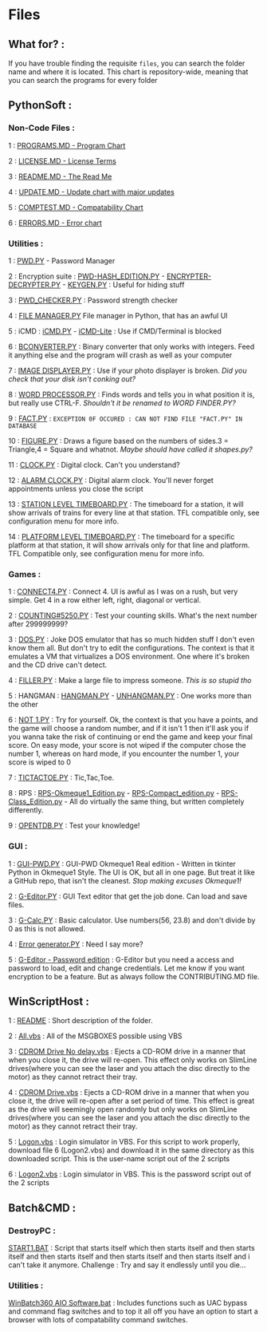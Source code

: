 # Files

## What for? : 

If you have trouble finding the requisite `files`, you can search the folder name and where it is located. This chart is repository-wide, meaning that you can search the programs for every folder

## PythonSoft : 

### Non-Code Files : 

1 : [PROGRAMS.MD - Program Chart](https://github.com/Okmeque1/Software/tree/main/PythonSoft/Programs.md)

2 : [LICENSE.MD - License Terms](https//github.com/Okmeque1/Software/tree/main/PythonSoft/LICENSE.md)

3 : [README.MD - The Read Me](https//github.com/Okmeque1/Software/tree/main/PythonSoft/README.md)

4 : [UPDATE.MD - Update chart with major updates](https//github.com/Okmeque1/Software/tree/main/PythonSoft/UPDATE.MD)

5 : [COMPTEST.MD - Compatability Chart](https//github.com/Okmeque1/Software/tree/main/PythonSoft/COMPTEST.md)

6 : [ERRORS.MD - Error chart](https//github.com/Okmeque1/Software/tree/main/PythonSoft/errors.md)

### Utilities :

1 : [PWD.PY](https://github.com/Okmeque1/Software/tree/main/PythonSoft/Utilities/pwd.py) - Password Manager

2 : Encryption suite : [PWD-HASH_EDITION.PY](https://github.com/Okmeque1/Software/tree/main/PythonSoft/Utilities/pwd-hash_edition.py) - [ENCRYPTER-DECRYPTER.PY](https://github.com/Okmeque1/Software/tree/main/PythonSoft/Utilities/Encrypter-Decrypter.py) - [KEYGEN.PY](https://github.com/Okmeque1/Software/tree/main/PythonSoft/Utilities/keygen.py) : Useful for hiding stuff

3 : [PWD_CHECKER.PY](https://github.com/Okmeque1/Software/tree/main/PythonSoft/Utilities/pwd_checker.py) : Password strength checker

4 : [FILE MANAGER.PY](https://github.com/Okmeque1/Software/tree/main/PythonSoft/Utilities/file%20manager.py) File manager in Python, that has an awful UI

5 : iCMD : [iCMD.PY](https://github.com/Okmeque1/Software/tree/main/PythonSoft/Utilities/iCMD.py) - [iCMD-Lite](https://github.com/Okmeque1/Software/tree/main/PythonSoft/Utilities/iCMD-Lite.py) : Use if CMD/Terminal is blocked

6 : [BCONVERTER.PY](https://github.com/Okmeque1/Software/tree/main/PythonSoft/Utilities/bconverter.py) : Binary converter that only works with integers. Feed it anything else and the program will crash as well as your computer

7 : [IMAGE DISPLAYER.PY](https://github.com/Okmeque1/Software/tree/main/PythonSoft/Utilities/image%20displayer.py) : Use if your photo displayer is broken. *Did you check that your disk isn't conking out?*

8 : [WORD PROCESSOR.PY](https://github.com/Okmeque1/Software/tree/main/PythonSoft/Utilities/word%20processor.py) : Finds words and tells you in what position it is, but really use CTRL-F. *Shouldn't it be renamed to WORD FINDER.PY?*

9 : [FACT.PY](https://github.com/GamerSoft24/Software/tree/Main/.github/SECURITY/Server%20Error.md) : `EXCEPTION 0F OCCURED : CAN NOT FIND FILE "FACT.PY" IN DATABASE`

10 : [FIGURE.PY](https://github.com/Okmeque1/Software/tree/main/PythonSoft/Utilities/figure.py) : Draws a figure based on the numbers of sides.3 = Triangle,4 = Square and whatnot. *Maybe should have called it shapes.py?*

11 : [CLOCK.PY](https://github.com/Okmeque1/Software/tree/main/PythonSoft/Utilities/clock.py) : Digital clock. Can't you understand?

12 : [ALARM CLOCK.PY](https://github.com/Okmeque1/software/blob/main/PythonSoft/Utilities/alarm%20clock.py) : Digital alarm clock. You'll never forget appointments unless you close the script

13 : [STATION LEVEL TIMEBOARD.PY](https://github.com/Okmeque1/software/blob/main/PythonSoft/Utilities/station%20level%20timeboard.py) : The timeboard for a station, it will show arrivals of trains for every line at that station. TFL compatible only, see configuration menu for more info.

14 : [PLATFORM LEVEL TIMEBOARD.PY](https://github.com/Okmeque1/software/blob/main/PythonSoft/Utilities/platform%20level%20timeboard.py) : The timeboard for a specific platform at that station, it will show arrivals only for that line and platform. TFL Compatible only, see configuration menu for more info.

### Games :

1 : [CONNECT4.PY](https://github.com/Okmeque1/software/tree/main/PythonSoft/Games/connect4.py) : Connect 4. UI is awful as I was on a rush, but very simple. Get 4 in a row either left, right, diagonal or vertical.

2 : [COUNTING#5250.PY](https://github.com/Okmeque1/software/tree/main/PythonSoft/Games/counting#5250.py) : Test your counting skills. What's the next number after 299999999?

3 : [DOS.PY](https://github.com/Okmeque1/software/tree/main/PythonSoft/Games/dos.py) : Joke DOS emulator that has so much hidden stuff I don't even know them all. But don't try to edit the configurations. The context is that it emulates a VM that virtualizes a DOS environment. One where it's broken and the CD drive can't detect. 

4 : [FILLER.PY](https://github.com/Okmeque1/software/tree/main/PythonSoft/Games/filler.py) : Make a large file to impress someone. *This is so stupid tho*

5 : HANGMAN : [HANGMAN.PY](https://github.com/Okmeque1/software/tree/main/PythonSoft/Games/hangman.py) - [UNHANGMAN.PY](https://github.com/Okmeque1/software/tree/main/PythonSoft/Games/unhangman.py) : One works more than the other

6 : [NOT 1.PY](https://github.com/Okmeque1/software/tree/main/PythonSoft/Games/not%201.py) : Try for yourself. Ok, the context is that you have a points, and the game will choose a random number, and if it isn't 1 then it'll ask you if you wanna take the risk of continuing or end the game and keep your final score. On easy mode, your score is not wiped if the computer chose the number 1, whereas on hard mode, if you encounter the number 1, your score is wiped to 0

7 : [TICTACTOE.PY](https://github.com/Okmeque1/software/tree/main/PythonSoft/Games/tictactoe.py) : Tic,Tac,Toe.

8 : RPS : [RPS-Okmeque1_Edition.py](https://github.com/Okmeque1/software/tree/main/PythonSoft/Games/rps-okmeque1_edition.py) - [RPS-Compact_edition.py](https://github.com/Okmeque1/software/tree/main/PythonSoft/Games/rps-compact_edition.py) - [RPS-Class_Edition.py](https://github.com/Okmeque1/software/blob/main/PythonSoft/Games/rps-class_edition.py) - All do virtually the same thing, but written completely differently.

9 : [OPENTDB.PY](https://github.com/Okmeque1/software/tree/main/PythonSoft/Games/opentdb.py) : Test your knowledge!

### GUI : 

1 : [GUI-PWD.PY](https://github.com/Okmeque1/software/blob/main/PythonSoft/GUI/GUI-PWD.py) : GUI-PWD Okmeque1 Real edition - Written in tkinter Python in Okmeque1 Style. The UI is OK, but all in one page. But treat it like a GitHub repo, that isn't the cleanest. *Stop making excuses Okmeque1!*

2 : [G-Editor.PY](https://github.com/Okmeque1/software/blob/main/PythonSoft/GUI/G-Editor.py) : GUI Text editor that get the job done. Can load and save files.

3 : [G-Calc.PY](https://github.com/Okmeque1/software/blob/main/PythonSoft/GUI/G-Calc.py) : Basic calculator. Use numbers(56, 23.8) and don't divide by 0 as this is not allowed. 

4 : [Error generator.PY](https://github.com/Okmeque1/software/blob/main/PythonSoft/GUI/Error%20generator.py) : Need I say more?

5 : [G-Editor - Password edition](https://github.com/Okmeque1/software/blob/main/PythonSoft/GUI/G-Editor%20-%20Password%20Edition.py) : G-Editor but you need a access and password to load, edit and change credentials. Let me know if you want encryption to be a feature. But as always follow the CONTRIBUTING.MD file.

## WinScriptHost : 

1 : [README](https://github.com/Okmeque1/software/blob/main/WinScriptHost/README.MD) : Short description of the folder.

2 : [All.vbs](https://github.com/Okmeque1/software/blob/main/WinScriptHost/all.vbs) : All of the MSGBOXES possible using VBS

3 : [CDROM Drive No delay.vbs](https://github.com/Okmeque1/software/blob/main/WinScriptHost/cdrom%20drive%20no%20delay.vbs) : Ejects a CD-ROM drive in a manner that when you close it, the drive will re-open. This effect only works on SlimLine drives(where you can see the laser and you attach the disc directly to the motor) as they cannot retract their tray.

4 : [CDROM Drive.vbs](https://github.com/Okmeque1/software/blob/main/WinScriptHost/cdrom%20drive.vbs) : Ejects a CD-ROM drive in a manner that when you close it, the drive will re-open after a set period of time. This effect is great as the drive will seemingly open randomly but only works on SlimLine drives(where you can see the laser and you attach the disc directly to the motor) as they cannot retract their tray.

5 : [Logon.vbs](https://github.com/Okmeque1/software/blob/main/WinScriptHost/logon.VBS) : Login simulator in VBS. For this script to work properly, download file 6 (Logon2.vbs) and download it in the same directory as this downloaded script. This is the user-name script out of the 2 scripts

6 : [Logon2.vbs](https://github.com/Okmeque1/software/blob/main/WinScriptHost/logon2.VBS) : Login simulator in VBS. This is the password script out of the 2 scripts

## Batch&CMD : 

### DestroyPC : 

[START1.BAT](https://github.com/Okmeque1/software/blob/main/Batch%26CMD/DestroyPC/START1.BAT) : Script that starts itself which then starts itself and then starts itself and then starts itself and then starts itself and then starts itself and i can't take it anymore. Challenge : Try and say it endlessly until you die...

### Utilities : 

[WinBatch360 AIO Software.bat](https://github.com/Okmeque1/software/blob/main/Batch%26CMD/Utilities/WinBatch360%20AIO%20Software.bat) : Includes functions such as UAC bypass and command flag switches and to top it all off you have an option to start a browser with lots of compatability command switches.


